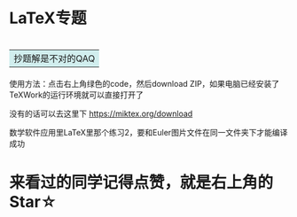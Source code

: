 # LaTeX专题

# <table><tr><td bgcolor=#D1EEEE>抄题解是不对的QAQ</td></tr></table>

使用方法：点击右上角绿色的code，然后download ZIP，如果电脑已经安装了TeXWork的运行环境就可以直接打开了

没有的话可以去这里下  https://miktex.org/download

数学软件应用里LaTeX里那个练习2，要和Euler图片文件在同一文件夹下才能编译成功

# 来看过的同学记得点赞，就是右上角的Star☆

